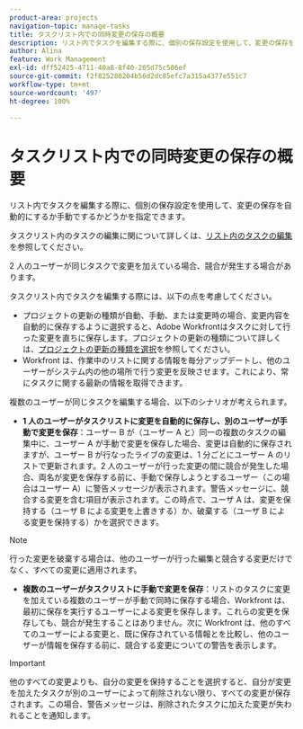 ```yaml
---
product-area: projects
navigation-topic: manage-tasks
title: タスクリスト内での同時変更の保存の概要
description: リスト内でタスクを編集する際に、個別の保存設定を使用して、変更の保存を自動的にするか手動でするかどうかを指定できます。
author: Alina
feature: Work Management
exl-id: dff52425-4711-40a8-8f40-205d75c506ef
source-git-commit: f2f825280204b56d2dc85efc7a315a4377e551c7
workflow-type: tm+mt
source-wordcount: '497'
ht-degree: 100%

---
```


# タスクリスト内での同時変更の保存の概要

リスト内でタスクを編集する際に、個別の保存設定を使用して、変更の保存を自動的にするか手動でするかどうかを指定できます。

タスクリスト内のタスクの編集に関について詳しくは、[リスト内のタスクの編集](../../../manage-work/tasks/manage-tasks/edit-tasks-in-a-list.md)を参照してください。

2 人のユーザーが同じタスクで変更を加えている場合、競合が発生する場合があります。

タスクリスト内でタスクを編集する際には、以下の点を考慮してください。

* プロジェクトの更新の種類が自動、手動、または変更時の場合、変更内容を自動的に保存するように選択すると、Adobe Workfrontはタスクに対して行った変更を直ちに保存します。プロジェクトの更新の種類について詳しくは、[プロジェクトの更新の種類を選択](../../../manage-work/projects/manage-projects/select-project-update-type.md)を参照してください。
* Workfront は、作業中のリストに関する情報を毎分アップデートし、他のユーザーがシステム内の他の場所で行う変更を反映させます。これにより、常にタスクに関する最新の情報を取得できます。

複数のユーザーが同じタスクを編集する場合、以下のシナリオが考えられます。

* **1 人のユーザーがタスクリストに変更を自動的に保存し、別のユーザーが手動で変更を保存**：ユーザー B が（ユーザー A と）同一の複数のタスクの編集中に、ユーザー A が手動で変更を保存した場合、変更は自動的に保存されますが、ユーザー B が行なったライブの変更は、1 分ごとにユーザー A のリストで更新されます。2 人のユーザーが行った変更の間に競合が発生した場合、両名が変更を保存する前に、手動で保存しようとするユーザー（この場合はユーザー A）に警告メッセージが表示されます。警告メッセージに、競合する変更を含む項目が表示されます。この時点で、ユーザ A は、変更を保持する（ユーザ B による変更を上書きする）か、破棄する（ユーザ B による変更を保持する）かを選択できます。

>[!NOTE]
>
>行った変更を破棄する場合は、他のユーザーが行った編集と競合する変更だけでなく、すべての変更に適用されます。

* **複数のユーザーがタスクリストに手動で変更を保存**：リストのタスクに変更を加えている複数のユーザーが手動で同時に保存する場合、Workfront は、最初に保存を実行するユーザーによる変更を保存します。これらの変更を保存しても、競合が発生することはありません。次に Workfront は、他のすべてのユーザーによる変更と、既に保存されている情報とを比較し、他のユーザーが情報を保存する前に、競合する変更についての警告を表示します。

>[!IMPORTANT]
>
>他のすべての変更よりも、自分の変更を保持することを選択すると、自分が変更を加えたタスクが別のユーザーによって削除されない限り、すべての変更が保存されます。この場合、警告メッセージは、削除されたタスクに加えた変更が失われることを通知します。

<!--
<div data-mc-conditions="QuicksilverOrClassic.Draft mode"> 
<p class="preview" data-mc-conditions="QuicksilverOrClassic.Draft mode">(NOTE: drafted - when replaced with the above live section; does it need an edit??) </p>
<div>
<p>When editing tasks in a list, you can select whether you want each change to be saved automatically or if you want to manually save multiple changes at one time by clicking the Save button. This depends on whether you enable the Autosave setting in the task list or not. </p>
<p>For information about editing tasks in a task list, see the article <a href="../../../manage-work/tasks/manage-tasks/edit-tasks.md" class="MCXref xref" xrefformat="{para}">Edit tasks</a>. </p>
<p>Sometimes, conflicts might appear if two users are making changes on the same tasks. </p>
<p>Consider the following when editing tasks in a task list: </p>
<ul>
<li>Workfront saves the changes you make to tasks immediately when you have enabled the Autosave setting. </li>
<li>Workfront updates the information on the list you are working on every minute with changes that other users might make anywhere else in the system. This ensures that you always get the latest information on the tasks. </li>
</ul>
<p>The following scenarios exist when multiple users are editing the same tasks:</p>
<ul>
<li>One user has Autosave disabled and another has it enabled: If a user (User A) has disabled the Autosave setting and is editing the task list while User B is editing the same tasks but they have enabled the Autosave setting, the live changes made by User B are updated on the list for User A every minute. If there are conflicts between the changes made by the two users, the user with the Autosave setting disabled (User A) sees a warning message before they can save their changes, that shows the items that have those conflicting changes. At this time, User A can choose whether they should keep their changes (which overwrites the changes made by User B), or discard them (which keeps the changes made by User B.) </li>
</ul> <note type="note">
When you select to discard the changes you made, this applies to all the changes and not just to those that have conflicts with the edits made by another user.
</note>
<ul>
<li>Several users have disabled the Autosave setting: If several users that have disabled the Autosave setting are making changes at the same time, Workfront saves the changes made by the user who saves first. Saving these changes should not encounter any conflicts. Workfrontthen compares the changes made by all the other users with the information that it already saved and displays a warning about the conflicting changes to the other users before they can save their information. </li>
</ul> <note type="important">
When you select to keep your changes over all other changes, your changes are saved, unless the tasks you made changes to were deleted by another user. In this case, the warning message informs you that the changes you made to the deleted tasks are lost.
</note>
</div>
</div>
-->
